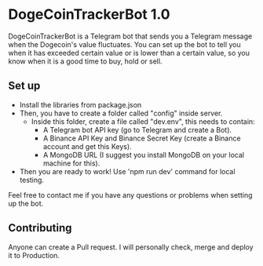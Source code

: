 # DogeCoinTrackerBot 1.0

DogeCoinTrackerBot is a Telegram bot that sends you a Telegram message when the Dogecoin's value fluctuates. You can set up the bot to tell you when it has exceeded certain value or is lower than a certain value, so you know when it is a good time to buy, hold or sell.

## Set up
- Install the libraries from package.json
- Then, you have to create a folder called "config" inside server.
  - Inside this folder, create a file called "dev.env", this needs to contain:
    - A Telegram bot API key (go to Telegram and create a Bot).
    - A Binance API Key and Binance Secret Key (create a Binance account and get this Keys).
    - A MongoDB URL (I suggest you install MongoDB on your local machine for this).
- Then you are ready to work! Use 'npm run dev' command for local testing.

Feel free to contact me if you have any questions or problems when setting up the bot.

## Contributing
Anyone can create a Pull request. I will personally check, merge and deploy it to Production.